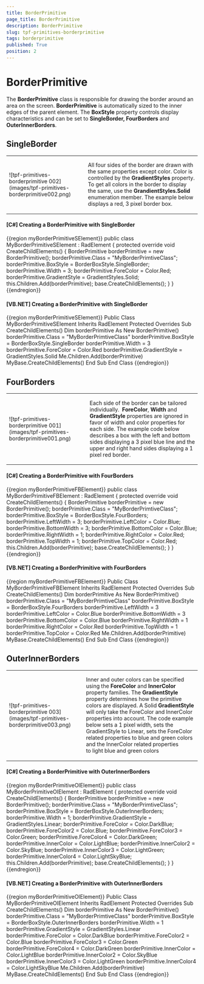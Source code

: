 ```yaml
---
title: BorderPrimitive
page_title: BorderPrimitive
description: BorderPrimitive
slug: tpf-primitives-borderprimitive
tags: borderprimitive
published: True
position: 2
---
```


# BorderPrimitive



The __BorderPrimitive__ class is responsible for drawing the border around an area on the screen.
        __BorderPrimitive__ is automatically sized to the inner edges of the parent element. The __BoxStyle__ property
        controls display characteristics and can be set to __SingleBorder, FourBorders__ and
        __OuterInnerBorders__.
      

## SingleBorder
<table><tr><td>![tpf-primitives-borderprimitive 002](images/tpf-primitives-borderprimitive002.png)</td><td>

All four sides of the border are drawn with the same properties except color. Color is controlled by the
                <b>GradientStyles</b> property. To get all colors in the border to display the same, use the
                <b>GrandientStyles.Solid</b> enumeration member. The example below displays a red, 3 pixel border box.
              </td></tr></table>

#### __[C#] Creating a BorderPrimitive with SingleBorder__

{{region myBorderPrimitiveSElement}}
	    public class MyBorderPrimitiveSElement : RadElement
	    {
	        protected override void CreateChildElements()
	        {
	            BorderPrimitive borderPrimitive = new BorderPrimitive();
	            borderPrimitive.Class = "MyBorderPrimtiveClass";
	            borderPrimitive.BoxStyle = BorderBoxStyle.SingleBorder;
	            borderPrimitive.Width = 3;
	            borderPrimitive.ForeColor = Color.Red;
	            borderPrimitive.GradientStyle = GradientStyles.Solid;
	            this.Children.Add(borderPrimitive);
	            base.CreateChildElements();
	        }
	    }
	{{endregion}}



#### __[VB.NET] Creating a BorderPrimitive with SingleBorder__

{{region myBorderPrimitiveSElement}}
	Public Class MyBorderPrimitiveSElement
	    Inherits RadElement
	    Protected Overrides Sub CreateChildElements()
	        Dim borderPrimitive As New BorderPrimitive()
	        borderPrimitive.Class = "MyBorderPrimtiveClass"
	        borderPrimitive.BoxStyle = BorderBoxStyle.SingleBorder
	        borderPrimitive.Width = 3
	        borderPrimitive.ForeColor = Color.Red
	        borderPrimitive.GradientStyle = GradientStyles.Solid
	        Me.Children.Add(borderPrimitive)
	        MyBase.CreateChildElements()
	    End Sub
	End Class
	{{endregion}}



## FourBorders
<table><tr><td>![tpf-primitives-borderprimitive 001](images/tpf-primitives-borderprimitive001.png)</td><td>

Each side of the border can be tailored individually.  <b>ForeColor</b>, <b>Width</b>
                and <b>GradientStyle</b> properties are ignored in favor of width and color properties for each side. The example
                code below describes a box with the left and bottom sides displaying a 3 pixel blue line and the upper and right hand sides displaying a
                1 pixel red border.
              </td></tr></table>

#### __[C#] Creating a BorderPrimitive with FourBorders__

{{region myBorderPrimitiveFBElement}}
	    public class MyBorderPrimitiveFBElement : RadElement
	    {
	        protected override void CreateChildElements()
	        {
	            BorderPrimitive borderPrimitive = new BorderPrimitive();
	            borderPrimitive.Class = "MyBorderPrimtiveClass";
	            borderPrimitive.BoxStyle = BorderBoxStyle.FourBorders;
	            borderPrimitive.LeftWidth = 3;
	            borderPrimitive.LeftColor = Color.Blue;
	            borderPrimitive.BottomWidth = 3;
	            borderPrimitive.BottomColor = Color.Blue;
	            borderPrimitive.RightWidth = 1;
	            borderPrimitive.RightColor = Color.Red;
	            borderPrimitive.TopWidth = 1;
	            borderPrimitive.TopColor = Color.Red;
	            this.Children.Add(borderPrimitive);
	            base.CreateChildElements();
	        }
	    }
	{{endregion}}



#### __[VB.NET] Creating a BorderPrimitive with FourBorders__

{{region myBorderPrimitiveFBElement}}
	Public Class MyBorderPrimitiveFBElement
	    Inherits RadElement
	    Protected Overrides Sub CreateChildElements()
	        Dim borderPrimitive As New BorderPrimitive()
	        borderPrimitive.Class = "MyBorderPrimtiveClass"
	        borderPrimitive.BoxStyle = BorderBoxStyle.FourBorders
	        borderPrimitive.LeftWidth = 3
	        borderPrimitive.LeftColor = Color.Blue
	        borderPrimitive.BottomWidth = 3
	        borderPrimitive.BottomColor = Color.Blue
	        borderPrimitive.RightWidth = 1
	        borderPrimitive.RightColor = Color.Red
	        borderPrimitive.TopWidth = 1
	        borderPrimitive.TopColor = Color.Red
	        Me.Children.Add(borderPrimitive)
	        MyBase.CreateChildElements()
	    End Sub
	End Class
	{{endregion}}



## OuterInnerBorders
<table><tr><td>![tpf-primitives-borderprimitive 003](images/tpf-primitives-borderprimitive003.png)</td><td>

Inner and outer colors can be specified using the <b>ForeColor</b> and <b>InnerColor</b> property
              families. The <b>GradientStyle</b> property determines how the primitive colors are displayed. 
              A Solid <b>GradientStyle</b> will only take the ForeColor and InnerColor properties into account. The 
              code example below sets a 1 pixel width, sets the GradientStyle to Linear, sets the ForeColor related properties to blue 
              and green colors and the InnerColor related properties to light blue and green colors</td></tr></table>

#### __[C#] Creating a BorderPrimitive with OuterInnerBorders__

{{region myBorderPrimitiveOIElement}}
	    public class MyBorderPrimitiveOIElement : RadElement
	    {
	        protected override void CreateChildElements()
	        {
	            BorderPrimitive borderPrimitive = new BorderPrimitive();
	            borderPrimitive.Class = "MyBorderPrimtiveClass";
	            borderPrimitive.BoxStyle = BorderBoxStyle.OuterInnerBorders;
	            borderPrimitive.Width = 1;
	            borderPrimitive.GradientStyle = GradientStyles.Linear;
	            borderPrimitive.ForeColor = Color.DarkBlue;
	            borderPrimitive.ForeColor2 = Color.Blue;
	            borderPrimitive.ForeColor3 = Color.Green;
	            borderPrimitive.ForeColor4 = Color.DarkGreen;
	            borderPrimitive.InnerColor = Color.LightBlue;
	            borderPrimitive.InnerColor2 = Color.SkyBlue;
	            borderPrimitive.InnerColor3 = Color.LightGreen;
	            borderPrimitive.InnerColor4 = Color.LightSkyBlue;
	            this.Children.Add(borderPrimitive);
	            base.CreateChildElements();
	        }
	    }
	{{endregion}}



#### __[VB.NET] Creating a BorderPrimitive with OuterInnerBorders__

{{region myBorderPrimitiveOIElement}}
	Public Class MyBorderPrimitiveOIElement
	    Inherits RadElement
	    Protected Overrides Sub CreateChildElements()
	        Dim borderPrimitive As New BorderPrimitive()
	        borderPrimitive.Class = "MyBorderPrimtiveClass"
	        borderPrimitive.BoxStyle = BorderBoxStyle.OuterInnerBorders
	        borderPrimitive.Width = 1
	        borderPrimitive.GradientStyle = GradientStyles.Linear
	        borderPrimitive.ForeColor = Color.DarkBlue
	        borderPrimitive.ForeColor2 = Color.Blue
	        borderPrimitive.ForeColor3 = Color.Green
	        borderPrimitive.ForeColor4 = Color.DarkGreen
	        borderPrimitive.InnerColor = Color.LightBlue
	        borderPrimitive.InnerColor2 = Color.SkyBlue
	        borderPrimitive.InnerColor3 = Color.LightGreen
	        borderPrimitive.InnerColor4 = Color.LightSkyBlue
	        Me.Children.Add(borderPrimitive)
	        MyBase.CreateChildElements()
	    End Sub
	End Class
	{{endregion}}


